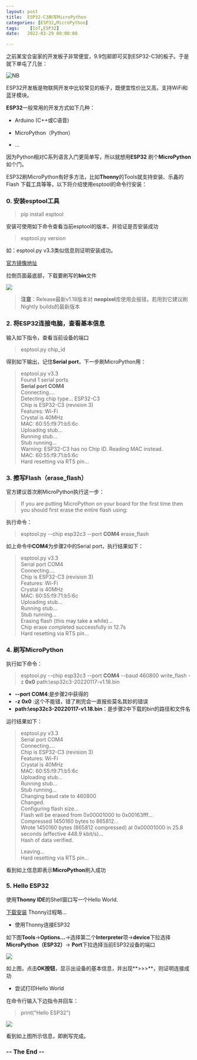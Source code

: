 ```yaml
---
layout: post
title:  ESP32-C3刷写MicroPython
categories: [ESP32,MicroPython]
tags:    [IoT,ESP32]
date:   2022-03-29 09:00:00

---
```


之前某宝合宙家的开发板子非常便宜，9.9包邮即可买到ESP32-C3的板子。于是就下单屯了几张：

![NB]({{site.BASE_PATH}}/img/esp32/esp32_install_micropython_01.png)

ESP32开发板是物联网开发中比较常见的板子，既便宜性价比又高，支持WiFi和蓝牙模块。

**ESP32**一般常用的开发方式如下几种：

* Arduino (C++或C语音)

* MicroPython（Python）

* ...

因为Python相对C系列语言入门更简单写，所以就想用**ESP32** 刷个**MicroPython**如个门。

ESP32刷MicroPython有好多方法，比如**Thonny**的Tools就支持安装、乐鑫的Flash 下载工具等等，以下将介绍使用esptool的命令行安装：

### 0. 安装**esptool**工具

> pip install esptool 

安装可使用如下命令查看当前esptool的版本，并验证是否安装成功

> esptool.py version

如：esptool.py v3.3类似信息则证明安装成功。



[官方镜像地址](http://www.micropython.org/download/esp32c3/)

拉倒页面最底部，下载要刷写的**bin**文件

![]({{site.BASE_PATH}}/img/esp32/esp32_install_micropython_02.png)

> **注意**：Release最新v1.18版本对 **neopixel**库使用会报错，若用到它建议刷Nightly builds的最新版本

### 2. 将ESP32连接电脑，查看基本信息

输入如下指令，查看当前设备的端口

> esptool.py chip_id

得到如下输出，记住**Serial port**，下一步刷MicroPython用：

> esptool.py v3.3  
> Found 1 serial ports  
> **Serial port COM4**  
> Connecting....  
> Detecting chip type... ESP32-C3  
> Chip is ESP32-C3 (revision 3)  
> Features: Wi-Fi  
> Crystal is 40MHz  
> MAC: 60:55:f9:71:b5:6c  
> Uploading stub...  
> Running stub...  
> Stub running...  
> Warning: ESP32-C3 has no Chip ID. Reading MAC instead.  
> MAC: 60:55:f9:71:b5:6c  
> Hard resetting via RTS pin...

### 3. 擦写Flash（erase_flash）

官方建议首次刷MicroPython执行这一步：

> If you are putting MicroPython on your board for the first time then you should first erase the entire flash using:

执行命令：

> esptool.py \-\-chip esp32c3 \-\-port **COM4** erase_flash

如上命令中**COM4**为步骤2中的Serial port，执行结果如下：

> esptool.py v3.3  
> Serial port COM4  
> Connecting....  
> Chip is ESP32-C3 (revision 3)  
> Features: Wi-Fi  
> Crystal is 40MHz  
> MAC: 60:55:f9:71:b5:6c  
> Uploading stub...  
> Running stub...  
> Stub running...  
> Erasing flash (this may take a while)...  
> Chip erase completed successfully in 12.7s  
> Hard resetting via RTS pin...

### 4. 刷写MicroPython

执行如下命令：

> esptool.py \-\-chip esp32c3 \-\-port **COM4** \-\-baud 460800 write_flash -z **0x0** path:\esp32c3-20220117-v1.18.bin

* **\-\-port COM4**:是步骤2中获得的
* **-z 0x0** :这个不能错，错了刷完会一直报些莫名其妙的错误
* **path:\esp32c3-20220117-v1.18.bin**：是步骤2中下载的bin的路径和文件名

运行结果如下：

> esptool.py v3.3  
> Serial port COM4  
> Connecting....  
> Chip is ESP32-C3 (revision 3)  
> Features: Wi-Fi  
> Crystal is 40MHz  
> MAC: 60:55:f9:71:b5:6c  
> Uploading stub...  
> Running stub...  
> Stub running...  
> Changing baud rate to 460800  
> Changed.  
> Configuring flash size...  
> Flash will be erased from 0x00001000 to 0x00163fff...  
> Compressed 1450160 bytes to 865812...  
> Wrote 1450160 bytes (865812 compressed) at 0x00001000 in 25.8 seconds (effective 448.9 kbit/s)...  
> Hash of data verified.
> 
> Leaving...  
> Hard resetting via RTS pin...

看到如上信息即表示**MicroPython**刷入成功

### 5. Hello ESP32

使用**Thonny IDE**的Shell窗口写一个Hello World.

[下载安装](https://thonny.org/) Thonny过程略...

* 使用Thonny连接ESP32

如下图**Tools**->**Options...**->选择第二个**Interpreter**项->**device**下拉选择**MicroPython（ESP32）**-> **Port**下拉选择当前ESP32设备的端口

![]({{site.BASE_PATH}}/img/esp32/esp32_install_micropython_03.png)

如上图，点击**OK按钮**，显示出设备的基本信息，并出现**>>>**，则证明连接成功
* 尝试打印Hello World   

在命令行输入下边指令并回车：

> print("Hello ESP32")

![]({{site.BASE_PATH}}/img/esp32/esp32_install_micropython_04.png)

看到如上图所示信息，即刷写完成。



### -- The End --
